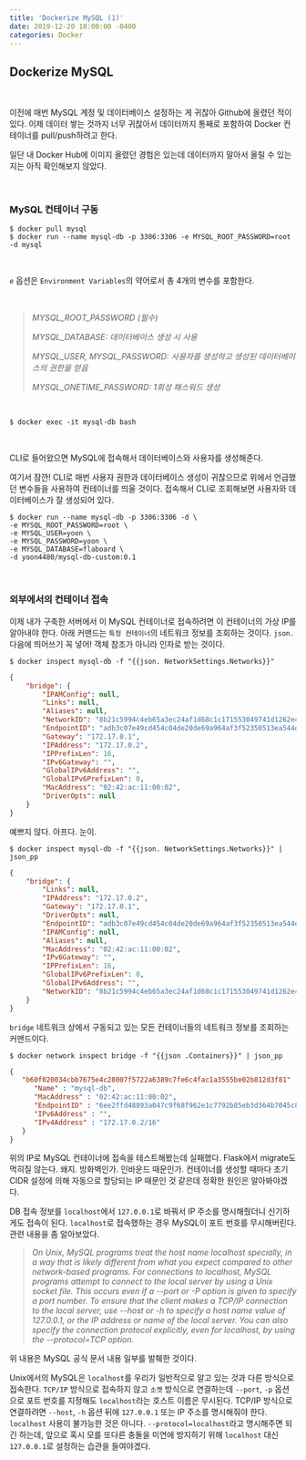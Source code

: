 ```yaml
---
title: 'Dockerize MySQL (1)'
date: 2019-12-20 18:00:00 -0400
categories: Docker
---
```


## Dockerize MySQL
<br>

이전에 매번 MySQL 계정 및 데이터베이스 설정하는 게 귀찮아 Github에 올렸던 적이 있다. 이제 데이터 쌓는 것까지 너무 귀찮아서 데이터까지 통째로 포함하여 Docker 컨테이너를 pull/push하려고 한다.

일단 내 Docker Hub에 이미지 올렸던 경험은 있는데 데이터까지 말아서 올릴 수 있는지는 아직 확인해보지 않았다.

<br>

### MySQL 컨테이너 구동

```
$ docker pull mysql
$ docker run --name mysql-db -p 3306:3306 -e MYSQL_ROOT_PASSWORD=root -d mysql
```

<br>

`e` 옵션은 `Environment Variables`의 약어로서 총 4개의 변수를 포함한다.

<br>

> _MYSQL_ROOT_PASSWORD (필수)_
>
> _MYSQL_DATABASE: 데이터베이스 생성 시 사용_
>
> _MYSQL_USER, MYSQL_PASSWORD: 사용자를 생성하고 생성된 데이터베이스의 권한을 얻음_
>
> _MYSQL_ONETIME_PASSWORD: 1회성 패스워드 생성_

<br>

```
$ docker exec -it mysql-db bash
```

<br>

CLI로 들어왔으면 MySQL에 접속해서 데이터베이스와 사용자를 생성해준다.

여기서 잠깐! CLI로 매번 사용자 권한과 데이터베이스 생성이 귀찮으므로 위에서 언급했던 변수들을 사용하여 컨테이너를 띄울 것이다. 접속해서 CLI로 조회해보면 사용자와 데이터베이스가 잘 생성되어 있다.

```
$ docker run --name mysql-db -p 3306:3306 -d \
-e MYSQL_ROOT_PASSWORD=root \
-e MYSQL_USER=yoon \
-e MYSQL_PASSWORD=yoon \
-e MYSQL_DATABASE=flaboard \
-d yoon4480/mysql-db-custom:0.1
```

<br>

### 외부에서의 컨테이너 접속

이제 내가 구축한 서버에서 이 MySQL 컨테이너로 접속하려면 이 컨테이너의 가상 IP를 알아내야 한다. 아래 커맨드는 `특정 컨테이너`의 네트워크 정보를 조회하는 것이다. `json.` 다음에 띄어쓰기 꼭 넣어! 객체 참조가 아니라 인자로 받는 것이다.

```
$ docker inspect mysql-db -f "{{json. NetworkSettings.Networks}}"
```

```json
{
	"bridge": {
		"IPAMConfig": null,
		"Links": null,
		"Aliases": null,
		"NetworkID": "8b21c5994c4eb65a3ec24af1d68c1c171553049741d1262e4a23b1de630782a1",
		"EndpointID": "adb3c07e49cd454c04de20de69a964af3f52350513ea544d4216894cce24ea2a",
		"Gateway": "172.17.0.1",
		"IPAddress": "172.17.0.2",
		"IPPrefixLen": 16,
		"IPv6Gateway": "",
		"GlobalIPv6Address": "",
		"GlobalIPv6PrefixLen": 0,
		"MacAddress": "02:42:ac:11:00:02",
		"DriverOpts": null
	}
}
```

예쁘지 않다. 아프다. 눈이.


```
$ docker inspect mysql-db -f "{{json. NetworkSettings.Networks}}" | json_pp
```
```json
{                                                     
	"bridge": {
		"Links": null,
		"IPAddress": "172.17.0.2",
		"Gateway": "172.17.0.1",
		"DriverOpts": null,
		"EndpointID": "adb3c07e49cd454c04de20de69a964af3f52350513ea544d4216894cce24ea2a",
		"IPAMConfig": null,
		"Aliases": null,
		"MacAddress": "02:42:ac:11:00:02",
		"IPv6Gateway": "",
		"IPPrefixLen": 16,
		"GlobalIPv6PrefixLen": 0,
		"GlobalIPv6Address": "",
		"NetworkID": "8b21c5994c4eb65a3ec24af1d68c1c171553049741d1262e4a23b1de630782a1"
	}
}
```

`bridge` 네트워크 상에서 구동되고 있는 모든 컨테이너들의 네트워크 정보를 조회하는 커맨드이다.

```
$ docker network inspect bridge -f "{{json .Containers}}" | json_pp
```
```json
{
   "b60f020034cbb7675e4c28007f5722a6389c7fe6c4fac1a3555be02b812d3f81" : {
      "Name" : "mysql-db",
      "MacAddress" : "02:42:ac:11:00:02",
      "EndpointID" : "6ee2ffd48893a047c9f68f962e1c7792b85eb3d364b7045c828edd72be121533",
      "IPv6Address" : "",
      "IPv4Address" : "172.17.0.2/16"
   }
}
```

위의 IP로 MySQL 컨테이너에 접속을 테스트해봤는데 실패했다. Flask에서 migrate도 먹히질 않는다. 왜지. 방화벽인가. 인바운드 때문인가. 컨테이너를 생성할 때마다 초기 CIDR 설정에 의해 자동으로 할당되는 IP 때문인 것 같은데 정확한 원인은 알아봐야겠다.

DB 접속 정보를 `localhost`에서 `127.0.0.1`로 바꿔서 IP 주소를 명시해줬더니 신기하게도 접속이 된다. `localhost`로 접속했하는 경우 MySQL이 포트 번호를 무시해버린다. 관련 내용을 좀 알아보았다.

> _On Unix, MySQL programs treat the host name localhost specially, in a way that is likely different from what you expect compared to other network-based programs. For connections to localhost, MySQL programs attempt to connect to the local server by using a Unix socket file. This occurs even if a --port or -P option is given to specify a port number. To ensure that the client makes a TCP/IP connection to the local server, use --host or -h to specify a host name value of 127.0.0.1, or the IP address or name of the local server. You can also specify the connection protocol explicitly, even for localhost, by using the --protocol=TCP option._

위 내용은 MySQL 공식 문서 내용 일부를 발췌한 것이다.

Unix에서의 MySQL은 `localhost`를 우리가 일반적으로 알고 있는 것과 다른 방식으로 접속한다. `TCP/IP` 방식으로 접속하지 않고 `소켓` 방식으로 연결하는데 `--port`, `-p` 옵션으로 포트 번호를 지정해도 `localhost`라는 호스트 이름은 무시된다. TCP/IP 방식으로 연결하려면 `--host`, `-h` 옵션 뒤에 `127.0.0.1` 또는 IP 주소를 명시해줘야 한다. `localhost` 사용이 불가능한 것은 아니다. `--protocol=localhost`라고 명시해주면 되긴 하는데, 앞으로 혹시 모를 또다른 충돌을 미연에 방지하기 위해 `localhost` 대신 `127.0.0.1`로 설정하는 습관을 들여야겠다.
